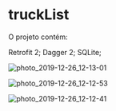 # truckList

O projeto contém:

Retrofit 2;
Dagger 2;
SQLite;



![photo_2019-12-26_12-13-01](https://user-images.githubusercontent.com/18127700/71480701-4bb8a500-27d9-11ea-9b83-c3859b55ac0a.jpg)

![photo_2019-12-26_12-12-53](https://user-images.githubusercontent.com/18127700/71480700-4bb8a500-27d9-11ea-93af-7c778884d1f2.jpg)

![photo_2019-12-26_12-12-41](https://user-images.githubusercontent.com/18127700/71480699-4bb8a500-27d9-11ea-870e-443f03146586.jpg)


